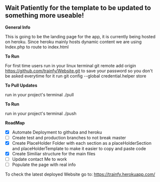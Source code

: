 Wait Patiently for the template to be updated to something more useable!
-----

**General Info**

This is going to be the landing page for the app, it is currently being hosted on heroku. Since heroku mainly hosts dynamic content we are using Index.php to route to index.html


**To Run**

For first time users run in your linux terminal git remote add origin https://github.com/trainfy/Website.git 
to save your password so you don't be asked everytime for it run git config --global credential.helper store

**To Pull Updates**

run in your project's terminal ./pull

**To Run**

run in your project's terminal ./push

**RoadMap**
- [x] Automate Deployment to githuba and heroku
- [ ] Create test and production branches to not break master
- [x] Create PlaceHolder Folder with each section as a placeHolderSection and placeHolderTemplate to make it easier to copy and paste code
- [x] Create Similiar structure for the main files
- [ ] Update contact Me to work
- [ ] Populate the page with real info

To check the latest deployed Website go to:
https://trainfy.herokuapp.com/
